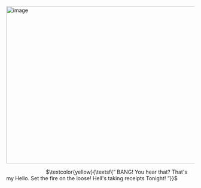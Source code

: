 ㅤㅤㅤㅤㅤ<img width="550" height="420" alt="image" src="https://github.com/user-attachments/assets/3a239501-1c3a-4984-ab41-0ac7da039d1a" />




   
    
$\textcolor{yellow}{\textsf{“ BANG! You hear that? That's my Hello. Set the fire on the loose! Hell's taking receipts Tonight! ”}}$
